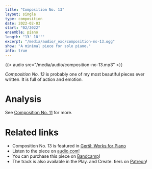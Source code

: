 ```yaml
---
title: "Composition No. 13"
layout: single
type: composition
date: 2022-02-03
start: "02/2022"
ensemble: piano
length: "13' 18''"
excerpt: "/media/audio/_exc/composition-no-13.ogg"
show: "A minimal piece for solo piano."
info: true
---
```


{{< audio src="/media/audio/composition-no-13.mp3" >}}

*Composition No. 13* is probably one of my most beautiful pieces ever written. It is full of action and emotion.

# Analysis

See [Composition No. 11](/compositions/composition-no.-11) for more.

# Related links

- Composition No. 13 is featured in [Geršl: Works for Piano](/discography/works-for-piano)
- Listen to the piece on [audio.com](https://audio.com/petr-gersl/audio/composition-no-13)!
- You can purchase this piece on [Bandcamp](https://pgersl.bandcamp.com/track/composition-no-13)!
- The track is also available in the Play. and Create. tiers on [Patreon](https://patreon.com/user?u=98919388)!